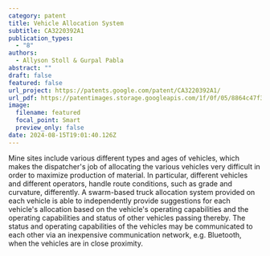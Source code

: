 ```yaml
---
category: patent
title: Vehicle Allocation System
subtitle: CA3220392A1
publication_types:
  - "8"
authors:
  - Allyson Stoll & Gurpal Pabla
abstract: ""
draft: false
featured: false
url_project: https://patents.google.com/patent/CA3220392A1/
url_pdf: https://patentimages.storage.googleapis.com/1f/0f/05/8864c47f3093bf/CA3220392A1.pdf
image:
  filename: featured
  focal_point: Smart
  preview_only: false
date: 2024-08-15T19:01:40.126Z
---
```

Mine sites include various different types and ages of vehicles, which makes the dispatcher's job of allocating the various vehicles very difficult in order to maximize production of material. In particular, different vehicles and different operators, handle route conditions, such as grade and curvature, differently. A swarm-based truck allocation system provided on each vehicle is able to independently provide suggestions for each vehicle's allocation based on the vehicle's operating capabilities and the operating capabilities and status of other vehicles passing thereby. The status and operating capabilities of the vehicles may be communicated to each other via an inexpensive communication network, e.g. Bluetooth, when the vehicles are in close proximity.
